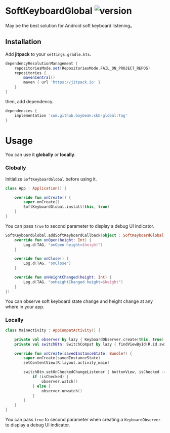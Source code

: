 # SoftKeyboardGlobal ![version](https://jitpack.io/v/boybeak/skb-global.svg)

May be the best solution for Android soft keyboard listening。

## Installation

Add **jitpack** to your `settings.gradle.kts`.

```groovy
dependencyResolutionManagement {
    repositoriesMode.set(RepositoriesMode.FAIL_ON_PROJECT_REPOS)
    repositories {
        mavenCentral()
        maven { url 'https://jitpack.io' }
    }
}
```

then, add dependency.

```groovy
dependencies {
    implementation 'com.github.boybeak:skb-global:Tag'
}
```

# Usage
You can use it **globally** or **locally**.

### Globally
Initialize `SoftKeyboardGlobal` before using it.

```kotlin
class App : Application() {

    override fun onCreate() {
        super.onCreate()
        SoftKeyboardGlobal.install(this, true)
    }
}
```
You can pass `true` to second parameter to display a debug UI indicator.

```kotlin
SoftKeyboardGlobal.addSoftKeyboardCallback(object : SoftKeyboardGlobal.SoftKeyboardCallback {
    override fun onOpen(height: Int) {
        Log.d(TAG, "onOpen height=$height")
    }

    override fun onClose() {
        Log.d(TAG, "onClose")
    }

    override fun onHeightChanged(height: Int) {
        Log.d(TAG, "onHeightChanged height=$height")
    }
})
```

You can observe soft keyboard state change and height change at any where in your app.

### Locally
```kotlin
class MainActivity : AppCompatActivity() {

    private val observer by lazy { KeyboardObserver.create(this, true) }
    private val switchBtn: SwitchCompat by lazy { findViewById(R.id.switchBtn) }

    override fun onCreate(savedInstanceState: Bundle?) {
        super.onCreate(savedInstanceState)
        setContentView(R.layout.activity_main)

        switchBtn.setOnCheckedChangeListener { buttonView, isChecked ->
            if (isChecked) {
                observer.watch()
            } else {
                observer.unwatch()
            }
        }
    }
}
```
You can pass `true` to second parameter when creating a `KeyboardObserver` to display a debug UI indicator.